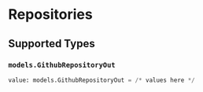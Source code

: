 # Repositories


## Supported Types

### `models.GithubRepositoryOut`

```python
value: models.GithubRepositoryOut = /* values here */
```

